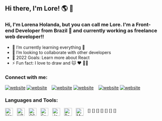 ## Hi there, I'm Lore! 🌎 👋

### Hi, I'm Lorena Holanda, but you can call me Lore. I'm a Front-end Developer from Brazil 💚 and currently working as freelance web developer!!

- 🌱 I’m currently learning everything 🤣
- 👯 I’m looking to collaborate with other developers
- 🥅 2022 Goals: Learn more about React
- ⚡ Fun fact: I love to draw and 🐱 ❤ 🏳‍🌈

### Connect with me:

[![website](./img/twitter-light.svg)](https://twitter.com/lrnholar#gh-light-mode-only)
[![website](./img/twitter-dark.svg)](https://twitter.com/lrnholar#gh-dark-mode-only)
&nbsp;&nbsp;
[![website](./img/linkedin-light.svg)](https://www.linkedin.com/in/lorena-holanda-93133a211/r#gh-light-mode-only)
[![website](./img/linkedin-dark.svg)](https://www.linkedin.com/in/lorena-holanda-93133a211/r#gh-dark-mode-only)
&nbsp;&nbsp;
[![website](./img/instagram-light.svg)](https://www.instagram.com/lorejsen/r#gh-light-mode-only)
[![website](./img/instagram-dark.svg)](https://www.instagram.com/lorejsen/r#gh-dark-mode-only)

### Languages and Tools:

[<img align="left" alt="Visual Studio Code" width="26px" src="https://cdn.jsdelivr.net/gh/devicons/devicon/icons/vscode/vscode-original.svg" style="padding-right:10px;" />]
[<img align="left" alt="HTML5" width="26px" src="https://cdn.jsdelivr.net/gh/devicons/devicon/icons/html5/html5-original.svg" style="padding-right:10px;" />]
[<img align="left" alt="CSS3" width="26px" src="https://cdn.jsdelivr.net/gh/devicons/devicon/icons/css3/css3-original.svg" style="padding-right:10px;" />]
[<img align="left" alt="Sass" width="26px" src="https://cdn.jsdelivr.net/gh/devicons/devicon/icons/sass/sass-original.svg" style="padding-right:10px;" />]
[<img align="left" alt="JavaScript" width="26px" src="https://cdn.jsdelivr.net/gh/devicons/devicon/icons/javascript/javascript-original.svg" style="padding-right:10px;" />]
[<img align="left" alt="React" width="26px" src="https://cdn.jsdelivr.net/gh/devicons/devicon/icons/react/react-original.svg" style="padding-right:10px;" />]
[<img align="left" alt="MySQL" width="26px" src="https://cdn.jsdelivr.net/gh/devicons/devicon/icons/mysql/mysql-original.svg" style="padding-right:10px;" />]
<br />
<br />
